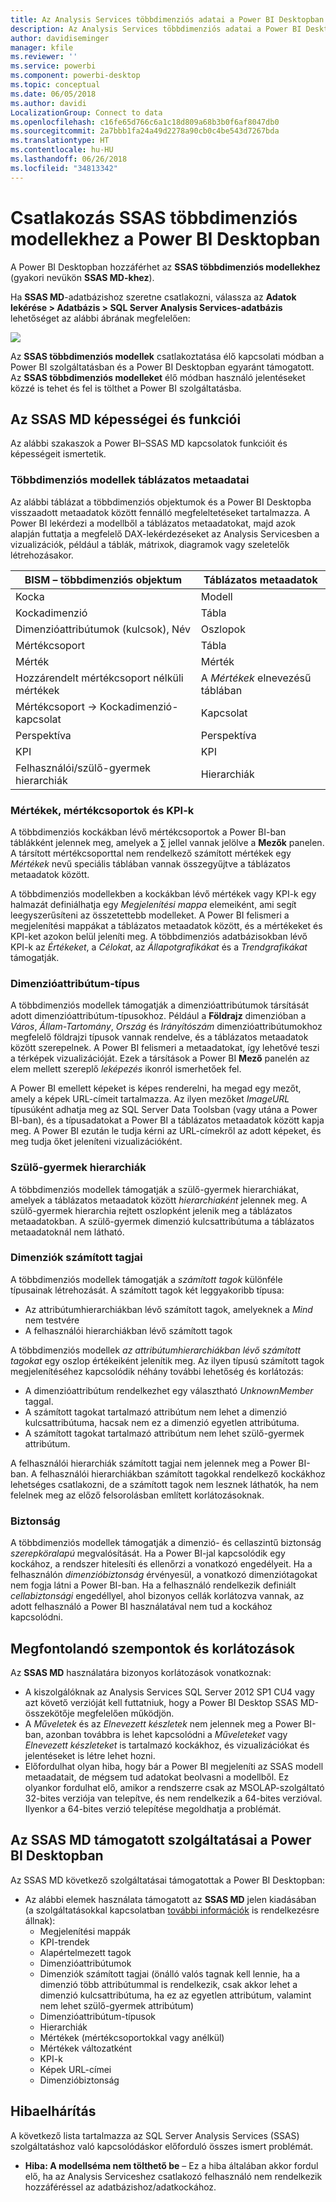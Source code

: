 ```yaml
---
title: Az Analysis Services többdimenziós adatai a Power BI Desktopban
description: Az Analysis Services többdimenziós adatai a Power BI Desktopban
author: davidiseminger
manager: kfile
ms.reviewer: ''
ms.service: powerbi
ms.component: powerbi-desktop
ms.topic: conceptual
ms.date: 06/05/2018
ms.author: davidi
LocalizationGroup: Connect to data
ms.openlocfilehash: c16fe65d766c6a1c18d809a68b3b0f6af8047db0
ms.sourcegitcommit: 2a7bbb1fa24a49d2278a90cb0c4be543d7267bda
ms.translationtype: HT
ms.contentlocale: hu-HU
ms.lasthandoff: 06/26/2018
ms.locfileid: "34813342"
---
```

# <a name="connect-to-ssas-multidimensional-models-in-power-bi-desktop"></a>Csatlakozás SSAS többdimenziós modellekhez a Power BI Desktopban
A Power BI Desktopban hozzáférhet az **SSAS többdimenziós modellekhez** (gyakori nevükön **SSAS MD-khez**).

Ha **SSAS MD**-adatbázishoz szeretne csatlakozni, válassza az **Adatok lekérése &gt; Adatbázis &gt; SQL Server Analysis Services-adatbázis** lehetőséget az alábbi ábrának megfelelően:

![](media/desktop-ssas-multidimensional/ssas-multidimensional-2.png)

Az **SSAS többdimenziós modellek** csatlakoztatása élő kapcsolati módban a Power BI szolgáltatásban és a Power BI Desktopban egyaránt támogatott. Az **SSAS többdimenziós modelleket** élő módban használó jelentéseket közzé is tehet és fel is tölthet a Power BI szolgáltatásba.

## <a name="capabilities-and-features-of-ssas-md"></a>Az SSAS MD képességei és funkciói
Az alábbi szakaszok a Power BI–SSAS MD kapcsolatok funkcióit és képességeit ismertetik.

### <a name="tabular-metadata-of-multidimensional-models"></a>Többdimenziós modellek táblázatos metaadatai
Az alábbi táblázat a többdimenziós objektumok és a Power BI Desktopba visszaadott metaadatok között fennálló megfeleltetéseket tartalmazza. A Power BI lekérdezi a modellből a táblázatos metaadatokat, majd azok alapján futtatja a megfelelő DAX-lekérdezéseket az Analysis Servicesben a vizualizációk, például a táblák, mátrixok, diagramok vagy szeletelők létrehozásakor.

| BISM – többdimenziós objektum | Táblázatos metaadatok |
| --- | --- |
| Kocka |Modell |
| Kockadimenzió |Tábla |
| Dimenzióattribútumok (kulcsok), Név |Oszlopok |
| Mértékcsoport |Tábla |
| Mérték |Mérték |
| Hozzárendelt mértékcsoport nélküli mértékek |A *Mértékek* elnevezésű táblában |
| Mértékcsoport -> Kockadimenzió-kapcsolat |Kapcsolat |
| Perspektíva |Perspektíva |
| KPI |KPI |
| Felhasználói/szülő-gyermek hierarchiák |Hierarchiák |

### <a name="measures-measure-groups-and-kpis"></a>Mértékek, mértékcsoportok és KPI-k
A többdimenziós kockákban lévő mértékcsoportok a Power BI-ban táblákként jelennek meg, amelyek a ∑ jellel vannak jelölve a **Mezők** panelen. A társított mértékcsoporttal nem rendelkező számított mértékek egy *Mértékek* nevű speciális táblában vannak összegyűjtve a táblázatos metaadatok között.

A többdimenziós modellekben a kockákban lévő mértékek vagy KPI-k egy halmazát definiálhatja egy *Megjelenítési mappa* elemeiként, ami segít leegyszerűsíteni az összetettebb modelleket. A Power BI felismeri a megjelenítési mappákat a táblázatos metaadatok között, és a mértékeket és KPI-ket azokon belül jeleníti meg. A többdimenziós adatbázisokban lévő KPI-k az *Értékeket*, a *Célokat*, az *Állapotgrafikákat* és a *Trendgrafikákat* támogatják.

### <a name="dimension-attribute-type"></a>Dimenzióattribútum-típus
A többdimenziós modellek támogatják a dimenzióattribútumok társítását adott dimenzióattribútum-típusokhoz. Például a **Földrajz** dimenzióban a *Város*, *Állam-Tartomány*, *Ország* és *Irányítószám* dimenzióattribútumokhoz megfelelő földrajzi típusok vannak rendelve, és a táblázatos metaadatok között szerepelnek. A Power BI felismeri a metaadatokat, így lehetővé teszi a térképek vizualizációját. Ezek a társítások a Power BI **Mező** panelén az elem mellett szereplő *leképezés* ikonról ismerhetőek fel.

A Power BI emellett képeket is képes renderelni, ha megad egy mezőt, amely a képek URL-címeit tartalmazza. Az ilyen mezőket *ImageURL* típusúként adhatja meg az SQL Server Data Toolsban (vagy utána a Power BI-ban), és a típusadatokat a Power BI a táblázatos metaadatok között kapja meg. A Power BI ezután le tudja kérni az URL-címekről az adott képeket, és meg tudja őket jeleníteni vizualizációként.

### <a name="parent-child-hierarchies"></a>Szülő-gyermek hierarchiák
A többdimenziós modellek támogatják a szülő-gyermek hierarchiákat, amelyek a táblázatos metaadatok között *hierarchiaként* jelennek meg. A szülő-gyermek hierarchia rejtett oszlopként jelenik meg a táblázatos metaadatokban. A szülő-gyermek dimenzió kulcsattribútuma a táblázatos metaadatoknál nem látható.

### <a name="dimension-calculated-members"></a>Dimenziók számított tagjai
A többdimenziós modellek támogatják a *számított tagok* különféle típusainak létrehozását. A számított tagok két leggyakoribb típusa:

* Az attribútumhierarchiákban lévő számított tagok, amelyeknek a *Mind* nem testvére
* A felhasználói hierarchiákban lévő számított tagok

A többdimenziós modellek *az attribútumhierarchiákban lévő számított tagokat* egy oszlop értékeiként jelenítik meg. Az ilyen típusú számított tagok megjelenítéséhez kapcsolódik néhány további lehetőség és korlátozás:

* A dimenzióattribútum rendelkezhet egy választható *UnknownMember* taggal.
* A számított tagokat tartalmazó attribútum nem lehet a dimenzió kulcsattribútuma, hacsak nem ez a dimenzió egyetlen attribútuma.
* A számított tagokat tartalmazó attribútum nem lehet szülő-gyermek attribútum.

A felhasználói hierarchiák számított tagjai nem jelennek meg a Power BI-ban. A felhasználói hierarchiákban számított tagokkal rendelkező kockákhoz lehetséges csatlakozni, de a számított tagok nem lesznek láthatók, ha nem felelnek meg az előző felsorolásban említett korlátozásoknak.

### <a name="security"></a>Biztonság
A többdimenziós modellek támogatják a dimenzió- és cellaszintű biztonság *szerepköralapú* megvalósítását. Ha a Power BI-jal kapcsolódik egy kockához, a rendszer hitelesíti és ellenőrzi a vonatkozó engedélyeit. Ha a felhasználón *dimenzióbiztonság* érvényesül, a vonatkozó dimenziótagokat nem fogja látni a Power BI-ban. Ha a felhasználó rendelkezik definiált *cellabiztonsági* engedéllyel, ahol bizonyos cellák korlátozva vannak, az adott felhasználó a Power BI használatával nem tud a kockához kapcsolódni.

## <a name="considerations-and-limitations"></a>Megfontolandó szempontok és korlátozások
Az **SSAS MD** használatára bizonyos korlátozások vonatkoznak:

* A kiszolgálóknak az Analysis Services SQL Server 2012 SP1 CU4 vagy azt követő verzióját kell futtatniuk, hogy a Power BI Desktop SSAS MD-összekötője megfelelően működjön.
* A *Műveletek* és az *Elnevezett készletek* nem jelennek meg a Power BI-ban, azonban továbbra is lehet kapcsolódni a *Műveleteket* vagy *Elnevezett készleteket* is tartalmazó kockákhoz, és vizualizációkat és jelentéseket is létre lehet hozni.
* Előfordulhat olyan hiba, hogy bár a Power BI megjeleníti az SSAS modell metaadatait, de mégsem tud adatokat beolvasni a modellből. Ez olyankor fordulhat elő, amikor a rendszerre csak az MSOLAP-szolgáltató 32-bites verziója van telepítve, és nem rendelkezik a 64-bites verzióval. Ilyenkor a 64-bites verzió telepítése megoldhatja a problémát.

## <a name="supported-features-of-ssas-md-in-power-bi-desktop"></a>Az SSAS MD támogatott szolgáltatásai a Power BI Desktopban
Az SSAS MD következő szolgáltatásai támogatottak a Power BI Desktopban:

* Az alábbi elemek használata támogatott az **SSAS MD** jelen kiadásában (a szolgáltatásokkal kapcsolatban [további információk](https://msdn.microsoft.com/library/jj969574.aspx) is rendelkezésre állnak):
  * Megjelenítési mappák
  * KPI-trendek
  * Alapértelmezett tagok
  * Dimenzióattribútumok
  * Dimenziók számított tagjai (önálló valós tagnak kell lennie, ha a dimenzió több attribútummal is rendelkezik, csak akkor lehet a dimenzió kulcsattribútuma, ha ez az egyetlen attribútum, valamint nem lehet szülő-gyermek attribútum)
  * Dimenzióattribútum-típusok
  * Hierarchiák
  * Mértékek (mértékcsoportokkal vagy anélkül)
  * Mértékek változatként
  * KPI-k
  * Képek URL-címei
  * Dimenzióbiztonság

## <a name="troubleshooting"></a>Hibaelhárítás 
A következő lista tartalmazza az SQL Server Analysis Services (SSAS) szolgáltatáshoz való kapcsolódáskor előforduló összes ismert problémát. 

* **Hiba: A modellséma nem tölthető be** – Ez a hiba általában akkor fordul elő, ha az Analysis Serviceshez csatlakozó felhasználó nem rendelkezik hozzáféréssel az adatbázishoz/adatkockához.
